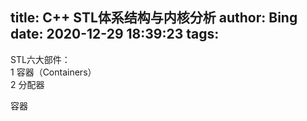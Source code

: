 title: C++ STL体系结构与内核分析
author: Bing
date: 2020-12-29 18:39:23
tags:
---
STL六大部件：  
1 容器（Containers）  
2 分配器  





容器  
